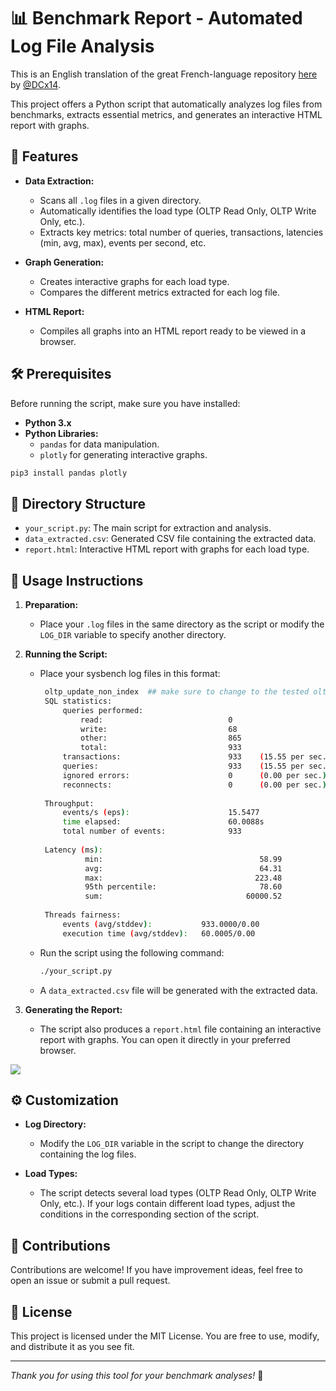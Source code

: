 # 📊 Benchmark Report - Automated Log File Analysis

This is an English translation of the great French-language repository [here](https://github.com/DCx14/sysbench-graph-report) by [@DCx14](https://github.com/DCx14/).


This project offers a Python script that automatically analyzes log files from benchmarks, extracts essential metrics, and generates an interactive HTML report with graphs.

## 🚀 Features

- **Data Extraction:**
  - Scans all `.log` files in a given directory.
  - Automatically identifies the load type (OLTP Read Only, OLTP Write Only, etc.).
  - Extracts key metrics: total number of queries, transactions, latencies (min, avg, max), events per second, etc.

- **Graph Generation:**
  - Creates interactive graphs for each load type.
  - Compares the different metrics extracted for each log file.

- **HTML Report:**
  - Compiles all graphs into an HTML report ready to be viewed in a browser.

## 🛠️ Prerequisites

Before running the script, make sure you have installed:

- **Python 3.x**
- **Python Libraries:**
  - `pandas` for data manipulation.
  - `plotly` for generating interactive graphs.

```bash
pip3 install pandas plotly
```

## 📂 Directory Structure

- `your_script.py`: The main script for extraction and analysis.
- `data_extracted.csv`: Generated CSV file containing the extracted data.
- `report.html`: Interactive HTML report with graphs for each load type.

## 📝 Usage Instructions

1. **Preparation:**
   - Place your `.log` files in the same directory as the script or modify the `LOG_DIR` variable to specify another directory.

2. **Running the Script:**

   - Place your sysbench log files in this format:
  
     ```bash
      oltp_update_non_index  ## make sure to change to the tested oltp
      SQL statistics:
          queries performed:
              read:                            0
              write:                           68
              other:                           865
              total:                           933
          transactions:                        933    (15.55 per sec.)
          queries:                             933    (15.55 per sec.)
          ignored errors:                      0      (0.00 per sec.)
          reconnects:                          0      (0.00 per sec.)
      
      Throughput:
          events/s (eps):                      15.5477
          time elapsed:                        60.0088s
          total number of events:              933
      
      Latency (ms):
               min:                                   58.99
               avg:                                   64.31
               max:                                  223.48
               95th percentile:                       78.60
               sum:                                60000.52
      
      Threads fairness:
          events (avg/stddev):           933.0000/0.00
          execution time (avg/stddev):   60.0005/0.00
     ```

   - Run the script using the following command:
     ```bash
     ./your_script.py
     ```
   - A `data_extracted.csv` file will be generated with the extracted data.
  
4. **Generating the Report:**
   - The script also produces a `report.html` file containing an interactive report with graphs. You can open it directly in your preferred browser.

![](https://i.imgur.com/T2ts60J.png)

## ⚙️ Customization

- **Log Directory:**
  - Modify the `LOG_DIR` variable in the script to change the directory containing the log files.

- **Load Types:**
  - The script detects several load types (OLTP Read Only, OLTP Write Only, etc.). If your logs contain different load types, adjust the conditions in the corresponding section of the script.

## 🤝 Contributions

Contributions are welcome! If you have improvement ideas, feel free to open an issue or submit a pull request.

## 📄 License

This project is licensed under the MIT License. You are free to use, modify, and distribute it as you see fit.

---

*Thank you for using this tool for your benchmark analyses!* 🎉
